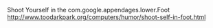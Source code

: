 
Shoot Yourself in the com.google.appendages.lower.Foot
http://www.toodarkpark.org/computers/humor/shoot-self-in-foot.html